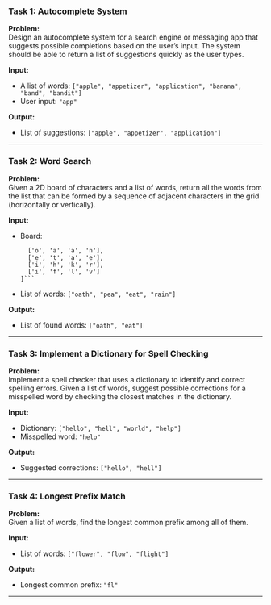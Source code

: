 ### Task 1: Autocomplete System
**Problem:**  
Design an autocomplete system for a search engine or messaging app that suggests possible completions based on the user’s input. The system should be able to return a list of suggestions quickly as the user types.

**Input:**
- A list of words: `["apple", "appetizer", "application", "banana", "band", "bandit"]`
- User input: `"app"`

**Output:**
- List of suggestions: `["apple", "appetizer", "application"]`

---

### Task 2: Word Search
**Problem:**  
Given a 2D board of characters and a list of words, return all the words from the list that can be formed by a sequence of adjacent characters in the grid (horizontally or vertically).

**Input:**
- Board:  
  ```[
    ['o', 'a', 'a', 'n'],
    ['e', 't', 'a', 'e'],
    ['i', 'h', 'k', 'r'],
    ['i', 'f', 'l', 'v']
  ]```
- List of words: `["oath", "pea", "eat", "rain"]`

**Output:**
- List of found words: `["oath", "eat"]`

---

### Task 3: Implement a Dictionary for Spell Checking
**Problem:**  
Implement a spell checker that uses a dictionary to identify and correct spelling errors. Given a list of words, suggest possible corrections for a misspelled word by checking the closest matches in the dictionary.

**Input:**
- Dictionary: `["hello", "hell", "world", "help"]`
- Misspelled word: `"helo"`

**Output:**
- Suggested corrections: `["hello", "hell"]`

---

### Task 4: Longest Prefix Match
**Problem:**  
Given a list of words, find the longest common prefix among all of them.

**Input:**
- List of words: `["flower", "flow", "flight"]`

**Output:**
- Longest common prefix: `"fl"`

---

